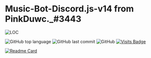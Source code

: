 ﻿# Music-Bot-Discord.js-v14 from PinkDuwc._#3443

![LOC](https://tokei.rs/b1/github/hongduccodedao/Music-Bot-Discord.js-v14category=code)

![GitHub top language](https://img.shields.io/github/languages/top/hongduccodedao/Music-Bot-Discord.js-v14?style=for-the-badge)
![GitHub last commit](https://img.shields.io/github/last-commit/hongduccodedao/Music-Bot-Discord.js-v14?style=for-the-badge)
![GitHub](https://img.shields.io/github/license/hongduccodedao/Music-Bot-Discord.js-v14?style=for-the-badge)
[![Visits Badge](https://badges.pufler.dev/visits/hongduccodedao/Bot-Music-Discord-v13?style=for-the-badge)](https://badges.pufler.dev)

[![Readme Card](https://github-readme-stats.vercel.app/api/pin/?username=hongduccodedao&repo=Music-Bot-Discord.js-v14&theme=dracula)](https://github.com/hongduccodedao/Music-Bot-Discord.js-v14)
